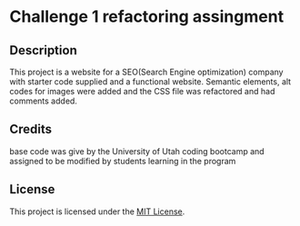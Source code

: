 # Challenge 1 refactoring assingment

## Description

This project is a website for a SEO(Search Engine optimization) company with starter code supplied and a functional website. Semantic elements, alt codes for images were added and the CSS file was refactored and had comments added.

## Credits

base code was give by the University of Utah coding bootcamp and assigned to be modified by students learning in the program

## License

This project is licensed under the [MIT License](LICENSE).
